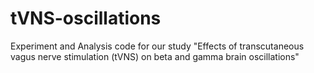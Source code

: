 # tVNS-oscillations
Experiment and Analysis code for our study "Effects of transcutaneous vagus nerve stimulation (tVNS) on beta and gamma brain oscillations"
